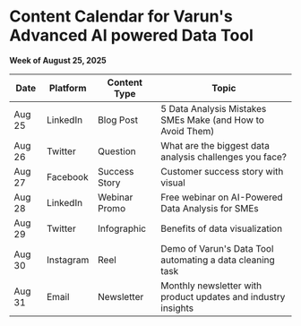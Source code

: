 # Content Calendar for Varun's Advanced AI powered Data Tool

**Week of August 25, 2025**

| Date       | Platform   | Content Type | Topic                                                        |
|------------|------------|--------------|--------------------------------------------------------------|
| Aug 25     | LinkedIn   | Blog Post    | 5 Data Analysis Mistakes SMEs Make (and How to Avoid Them)   |
| Aug 26     | Twitter    | Question     | What are the biggest data analysis challenges you face?       |
| Aug 27     | Facebook   | Success Story| Customer success story with visual                            |
| Aug 28     | LinkedIn   | Webinar Promo| Free webinar on AI-Powered Data Analysis for SMEs             |
| Aug 29     | Twitter    | Infographic  | Benefits of data visualization                               |
| Aug 30     | Instagram  | Reel         | Demo of Varun's Data Tool automating a data cleaning task    |
| Aug 31     | Email      | Newsletter   | Monthly newsletter with product updates and industry insights |
